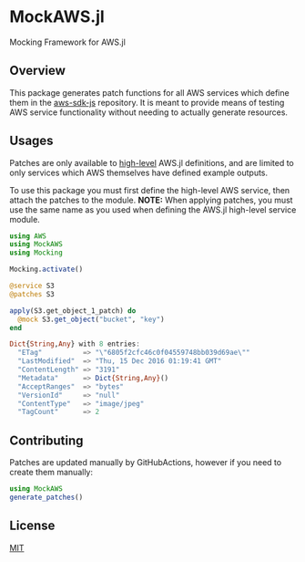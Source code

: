# MockAWS.jl
Mocking Framework for AWS.jl

## Overview
This package generates patch functions for all AWS services which define them in the [aws-sdk-js](https://github.com/aws/aws-sdk-js/tree/master/apis) repository.
It is meant to provide means of testing AWS service functionality without needing to actually generate resources.

## Usages
Patches are only available to [high-level](https://github.com/JuliaCloud/AWS.jl/tree/master/src/services) AWS.jl definitions, and are limited to only services which AWS themselves have defined example outputs.

To use this package you must first define the high-level AWS service, then attach the patches to the module.
**NOTE:** When applying patches, you must use the same name as you used when defining the AWS.jl high-level service module.

```julia
using AWS
using MockAWS
using Mocking

Mocking.activate()

@service S3
@patches S3

apply(S3.get_object_1_patch) do
  @mock S3.get_object("bucket", "key")
end

Dict{String,Any} with 8 entries:
  "ETag"          => "\"6805f2cfc46c0f04559748bb039d69ae\""
  "LastModified"  => "Thu, 15 Dec 2016 01:19:41 GMT"
  "ContentLength" => "3191"
  "Metadata"      => Dict{String,Any}()
  "AcceptRanges"  => "bytes"
  "VersionId"     => "null"
  "ContentType"   => "image/jpeg"
  "TagCount"      => 2
```

## Contributing
Patches are updated manually by GitHubActions, however if you need to create them manually:

```julia
using MockAWS
generate_patches()
```

## License
[MIT](LICENSE)
